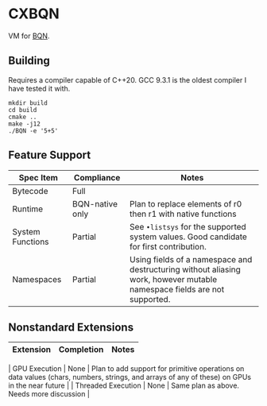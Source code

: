 # CXBQN

VM for [BQN](https://mlochbaum.github.io/BQN/).

## Building

Requires a compiler capable of C++20. GCC 9.3.1 is the oldest compiler I have tested it with.

```console
mkdir build
cd build
cmake ..
make -j12
./BQN -e '5+5'
```

## Feature Support

| Spec Item          | Compliance      | Notes                                                                                                                                        |
|--------------------|-----------------|----------------------------------------------------------------------------------------------------------------------------------------------|
| Bytecode           | Full            |                                                                                                                                              |
| Runtime            | BQN-native only | Plan to replace elements of r0 then r1 with native functions                                                                                 |
| System Functions   | Partial         | See `•listsys` for the supported system values. Good candidate for first contribution.                                                       |
| Namespaces         | Partial         | Using fields of a namespace and destructuring without aliasing work, however mutable namespace fields are not supported.                     |

## Nonstandard Extensions

| Extension          | Completion      | Notes                                                                                                                                        |
|--------------------|-----------------|----------------------------------------------------------------------------------------------------------------------------------------------|

| GPU Execution      | None            | Plan to add support for primitive operations on data values (chars, numbers, strings, and arrays of any of these) on GPUs in the near future |
| Threaded Execution | None            | Same plan as above. Needs more discussion                                                                                                    |
